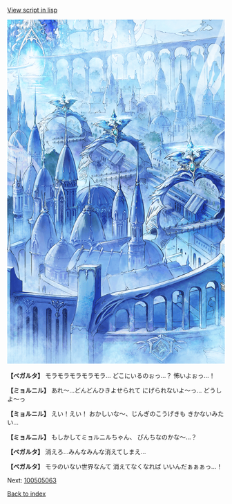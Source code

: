 [View script in lisp](../scripts/100505061.txt)

![400_angel_town_daytime.png](../images/backgrounds/400_angel_town_daytime.png)

**【ベガルタ】**
モラモラモラモラモラ…
どこにいるのぉっ…？
怖いよぉっ…！

**【ミョルニル】**
あれ～…どんどんひきよせられて
にげられないよ～っ…
どうしよ～っ

**【ミョルニル】**
えい！えい！
おかしいな～、じんぎのこうげきも
きかないみたい…

**【ミョルニル】**
もしかしてミョルニルちゃん、
ぴんちなのかな～…？

**【ベガルタ】**
消えろ…みんなみんな消えてしまえ…

**【ベガルタ】**
モラのいない世界なんて
消えてなくなれば
いいんだぁぁぁっ…！

Next: [100505063](100505063.md)

[Back to index](index.md)
